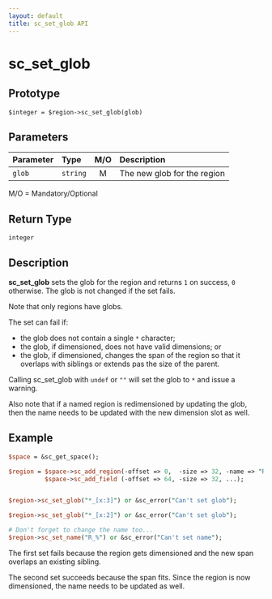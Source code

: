 ```yaml
---
layout: default
title: sc_set_glob API
---
```



sc_set_glob
===========


Prototype
---------

```
$integer = $region->sc_set_glob(glob)
```


Parameters
----------

| Parameter | Type     | M/O | Description                                    |
|:----------|:---------|:---:|:-----------------------------------------------|
| `glob`    | `string` |  M  | The new glob for the region                    |

M/O = Mandatory/Optional


Return Type
-----------

`integer`


Description
-----------

**sc_set_glob** sets the glob for the region and returns `1` on success, `0`
otherwise.  The glob is not changed if the set fails.

Note that only regions have globs.

The set can fail if:

- the glob does not contain a single `*` character;
- the glob, if dimensioned, does not have valid dimensions; or
- the glob, if dimensioned, changes the span of the region so that it overlaps
  with siblings or extends pas the size of the parent.

Calling sc_set_glob with `undef` or `""` will set the glob to `*` and issue
a warning.

Also note that if a named region is redimensioned by updating the glob, then
the name needs to be updated with the new dimension slot as well.


Example
-------

```perl
$space = &sc_get_space();

$region = $space->sc_add_region(-offset => 0,  -size => 32, -name => "R");
          $space->sc_add_field (-offset => 64, -size => 32, ...);


$region->sc_set_glob("*_[x:3]") or &sc_error("Can't set glob");

$region->sc_set_glob("*_[x:2]") or &sc_error("Can't set glob");

# Don't forget to change the name too...
$region->sc_set_name("R_%") or &sc_error("Can't set name");
```

The first set fails because the region gets dimensioned and the new 
span overlaps an existing sibling.

The second set succeeds because the span fits.  Since the region is
now dimensioned, the name needs to be updated as well.
